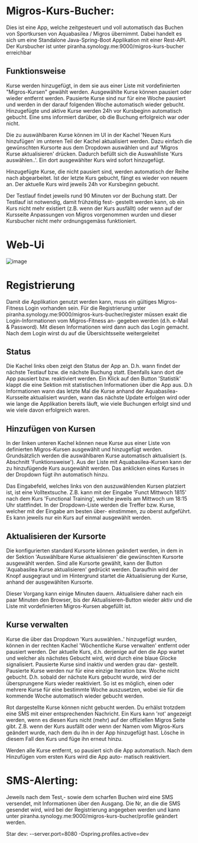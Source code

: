 # Migros-Kurs-Bucher:

Dies ist eine App, welche zeitgesteuert und voll automatisch das Buchen von Sportkursen von Aquabasilea / Migros übernimmt. 
Dabei handelt es sich um eine Standalone Java-Spring-Boot Applikation mit einer Rest-API. Der Kursbucher ist unter
piranha.synology.me:9000/migros-kurs-bucher erreichbar

## Funktionsweise

Kurse werden hinzugefügt, in dem sie aus einer Liste mit vordefinierten "Migros-Kursen" gewählt werden. Ausgewählte Kurse 
können pausiert oder wieder entfernt werden. Pausierte Kurse sind nur für eine Woche pausiert und werden in der darauf 
folgenden Woche automatisch wieder gebucht. Hinzugefügte und aktive Kurse werden 24h vor Kursbeginn automatisch gebucht. 
Eine sms informiert darüber, ob die Buchung erfolgreich war oder nicht.

Die zu auswählbaren Kurse können im UI in der Kachel 'Neuen Kurs hinzufügen' im unteren Teil der Kachel aktualisiert werden. 
Dazu einfach die gewünschten Kursorte aus dem Dropdown auswählen und auf 'Migros Kurse aktualisieren' drücken.
Dadurch befüllt sich die Auswahlliste 'Kurs auswählen..'. Ein dort ausgewählter Kurs wird sofort hinzugefügt.

Hinzugefügte Kurse, die nicht pausiert sind, werden automatisch der Reihe nach abgearbeitet. Ist der letzte Kurs gebucht,
fängt es wieder von neuem an. Der aktuelle Kurs wird jeweils 24h vor Kursbeginn gebucht. 

Der Testlauf findet jeweils rund 90 Minuten vor der Buchung statt. Der Testlauf ist notwendig, damit frühzeitig fest-
gestellt werden kann, ob ein Kurs nicht mehr existiert (z.B. wenn der Kurs ausfällt)
oder wenn auf der Kursseite Anpassungen von Migros vorgenommen wurden und dieser Kursbucher nicht mehr 
ordnungsgemäss funktioniert.

# Web-Ui
![image](https://user-images.githubusercontent.com/29772244/171997138-54a79ac4-c9d1-43df-8d0d-f0634755b9d7.png)

# Registrierung

Damit die Applikation genutzt werden kann, muss ein gültiges Migros-Fitness Login vorhanden sein. Für die Registrierung 
unter piranha.synology.me:9000/migros-kurs-bucher/register müssen exakt die Login-Informationen vom Migros-Fitness an-
gegeben werden (d.h. e-Mail & Password). Mit diesen Informationen wird dann auch das Login gemacht. Nach dem Login wirst 
du auf die Übersichtsseite weitergeleitet

## Status

Die Kachel links oben zeigt den Status der App an. D.h. wann findet der nächste Testlauf bzw. die nächste Buchung statt.
Ebenfalls kann dort die App pausiert bzw. reaktiviert werden. 
Ein Klick auf den Button 'Statistik' klappt die eine Sektion mit statistischen Informationen über die App aus. D.h
Informationen wann das letzte Mal die Kurse anhand der Aquabasilea-Kursseite aktualisiert wurden, wann das nächste Update
erfolgen wird oder wie lange die Applikation bereits läuft, wie viele Buchungen erfolgt sind und wie viele davon 
erfolgreich waren.

## Hinzufügen von Kursen
In der linken unteren Kachel können neue Kurse aus einer Liste von definierten Migros-Kursen ausgewählt und hinzugefügt 
werden. Grundsätzlich werden die auswählbaren Kurse automatisch aktualisiert (s. Abschnitt 'Funktionsweise'). 
Aus der Liste mit Aquabasilea-Kursen kann der zu hinzufügende Kurs ausgewählt werden.
Das anklicken eines Kurses in der Dropdown fügt ihn automatisch hinzu.

Das Eingabefeld, welches links von den auszuwählenden Kursen platziert ist, ist eine Volltextsuche. 
Z.B. kann mit der Eingabe 'Funct Mittwoch 1815' nach dem Kurs 'Functional Training', welche jeweils am Mittwoch um 
18:15 Uhr stattfindet. In der Dropdown-Liste werden die Treffer bzw. Kurse, welcher mit der Eingabe am besten über-
einstimmen, zu oberst aufgeführt. Es kann jeweils nur ein Kurs auf einmal ausgewählt werden.

## Aktualisieren der Kursorte

Die konfigurierten standard Kursorte können geändert werden, in dem in der Sektion 'Auswählbare Kurse aktualisieren' 
die gewünschten Kursorte ausgewählt werden. Sind alle Kursorte gewählt, kann der Button 'Aquabasilea Kurse aktualisieren'
gedrückt werden. Daraufhin wird der Knopf ausgegraut und im Hintergrund startet die Aktualisierung der Kurse, anhand der
ausgewählten Kursorte.  

Dieser Vorgang kann einige Minuten dauern. Aktualisiere daher nach ein paar Minuten den Browser, bis der 
Aktualisieren-Button wieder aktiv und die Liste mit vordefinierten Migros-Kursen abgefüllt ist. 

## Kurse verwalten

Kurse die über das Dropdown 'Kurs auswählen..' hinzugefügt wurden, können in der rechten Kachel 'Wöchentliche Kurse 
verwalten' entfernt oder pausiert werden. Der aktuelle Kurs, d.h. derjenige auf den die App wartet und welcher als 
nächstes Gebucht wird, wird durch eine blaue Glocke signalisiert. Pausierte Kurse sind inaktiv und werden grau dar-
gestellt. Pausierte Kurse werden nur für eine einzige Iteration bzw. Woche nicht gebucht. D.h. sobald der nächste Kurs 
gebucht wurde, wird der übersprungene Kurs wieder reaktiviert. So ist es möglich, einen oder mehrere Kurse für eine 
bestimmte Woche auszusetzen, wobei sie für die kommende Woche automatisch wieder gebucht werden. 

Rot dargestellte Kurse können nicht gebucht werden. Du erhälst trotzdem eine SMS mit einer entsprechenden Nachricht.
Ein Kurs kann 'rot' angezeigt werden, wenn es diesen Kurs nicht (mehr) auf der offiziellen Migros Seite gibt. Z.B. wenn
der Kurs ausfällt oder wenn der Namen vom Migros-Kurs geändert wurde, nach dem du ihn in der App hinzugefügt hast.
Lösche in diesem Fall den Kurs und füge ihn erneut hinzu.

Werden alle Kurse entfernt, so pausiert sich die App automatisch. Nach dem Hinzufügen vom ersten Kurs wird die App auto-
matisch reaktiviert. 

# SMS-Alerting:

Jeweils nach dem Test,- sowie dem scharfen Buchen wird eine SMS versendet, mit Informationen über den Ausgang. Die Nr, an
die die SMS gesendet wird, wird bei der Registrierung angegeben werden und kann unter 
piranha.synology.me:9000/migros-kurs-bucher/profile geändert werden.


Star dev:
--server.port=8080 -Dspring.profiles.active=dev